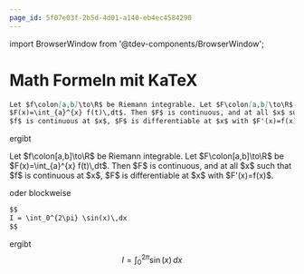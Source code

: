 ```yaml
---
page_id: 5f07e03f-2b5d-4d01-a140-eb4ec4584290
---
```

import BrowserWindow from '@tdev-components/BrowserWindow';

# Math Formeln mit KaTeX

```md
Let $f\colon[a,b]\to\R$ be Riemann integrable. Let $F\colon[a,b]\to\R$ be
$F(x)=\int_{a}^{x} f(t)\,dt$. Then $F$ is continuous, and at all $x$ such that
$f$ is continuous at $x$, $F$ is differentiable at $x$ with $F'(x)=f(x)$.
```	

ergibt

<BrowserWindow>
Let $f\colon[a,b]\to\R$ be Riemann integrable. Let $F\colon[a,b]\to\R$ be
$F(x)=\int_{a}^{x} f(t)\,dt$. Then $F$ is continuous, and at all $x$ such that
$f$ is continuous at $x$, $F$ is differentiable at $x$ with $F'(x)=f(x)$.

</BrowserWindow>

oder blockweise

```md
$$
I = \int_0^{2\pi} \sin(x)\,dx
$$
```

ergibt
<BrowserWindow>
$$
I = \int_0^{2\pi} \sin(x)\,dx
$$
</BrowserWindow>
